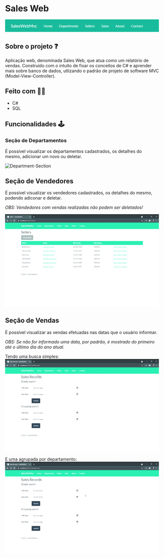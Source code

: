 # Sales Web
![SalesWebMenu](Images/Menu.png)

## Sobre o projeto :question:
Aplicação web, denominada Sales Web, que atua como um relatório de vendas. 
Construído com o intuito de fixar os conceitos de C# e aprender mais sobre banco de dados, utlizando o padrão de projeto de software MVC (Model-View-Controller). 

## Feito com :woman_technologist:	
- C#
- SQL 

## Funcionalidades :joystick:
### Seção de Departamentos 
É possível visualizar os departamentos cadastrados, os detalhes do mesmo, adicionar um novo ou deletar.

![Department-Section](Images/SalesWebMvc-Department.gif)

## Seção de Vendedores
É possível visualizar os vendedores cadastrados, os detalhes do mesmo, podendo adiconar e deletar.

_OBS: Vendedores com vendas realizadas não podem ser deletados!_

![Department-Sellers](Images/SalesWebMvc-Sellers.gif)

## Seção de Vendas
É possível visualizar as vendas efetuadas nas datas que o usuário informar.

_OBS: Se não for informado uma data, por padrão, é mostrado do primeiro até o último dia do ano atual._

Tendo uma busca simples:
![Department-SeimpleSearch](Images/SalesWebMvc-SimpleSearch.gif)

E uma agrupada por departamento:
![Department-GroupingSearch](Images/SalesWebMvc-GroupingSearch.gif)

